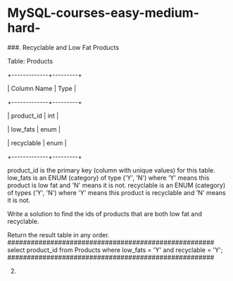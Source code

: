 # MySQL-courses-easy-medium-hard-

###. Recyclable and Low Fat Products

Table: Products

+-------------+---------+  

| Column Name | Type    |  

+-------------+---------+  

| product_id  | int     |  

| low_fats    | enum    |  

| recyclable  | enum    |  

+-------------+---------+  

product_id is the primary key (column with unique values) for this table.
low_fats is an ENUM (category) of type ('Y', 'N') where 'Y' means this product is low fat and 'N' means it is not.
recyclable is an ENUM (category) of types ('Y', 'N') where 'Y' means this product is recyclable and 'N' means it is not.
 

Write a solution to find the ids of products that are both low fat and recyclable.

Return the result table in any order.
#####################################################
select product_id from Products
where low_fats = 'Y' and recyclable = 'Y';
#####################################################

2. 
